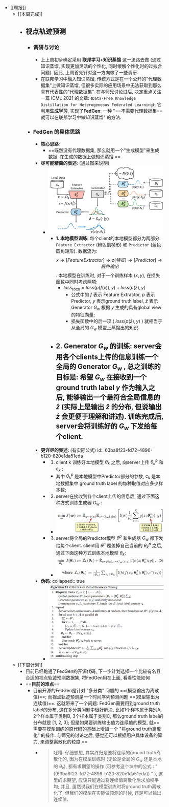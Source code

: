 - [[周报]]
	- [[本周完成]]
		- ## 视点轨迹预测
			- ### 调研与讨论
				- 上上周初步确定采用 **联邦学习+知识蒸馏** 这一思路去做 (通过知识蒸馏, 实现更加灵活的个性化, 同时缓解个性化时的过拟合问题). 因此, 上周首先针对这一方向做了一些调研.
				- 在联邦学习中融入知识蒸馏, 传统方式是在一个公开的"代理数据集"上做知识蒸馏, 但很多实际的应用场景中无法获取到那么具有代表性的"代理数据集".  在与师兄讨论过后, 决定重点关注一篇 ICML 2021 的文章: `《Data-Free Knowledge Distillation for Heterogeneous Federated Learning》`, 它利用**生成学习**, 实现了**FedGen**: 一种 "==不需要代理数据集==就可以在联邦学习中做知识蒸馏" 的方法.
			- ### FedGen 的具体思路
				- **核心思路**:
					- ==既然没有代理数据集, 那么就用一个"生成模型"来生成数据, 在生成的数据上做知识蒸馏.==
				- **尽可能精简的表述:** (通过图来说明)
					- ![image.png](../assets/image_1673170348326_0.png)
						- **1. 本地模型训练:** 每个client的本地模型都分为两部分: `Feature Extractor` (粉色倒梯形) 和 `Predictor` (蓝色圆角矩形).  数据流为: $$x \rightarrow [Feature Extractor] \rightarrow z (特征) \rightarrow [Predictor] \rightarrow 最终输出$$.  本地模型在训练时, 对于一个训练样本 $(x, y)$, 在损失函数中同时考虑两项:
							- $loss_{total} = loss(p(f(x)), y) + loss(p(\hat{z}), y)$
								- 公式中的 $f$ 表示 Feature Extractor, $p$ 表示 Predictor, $y$ 表示ground truth label, $\hat{z}$ 表示Generator $G_w$ 根据 $y$ 生成的具有global view的特征向量;
								- 损失函数中的后一项 ( $loss(p(\hat{z}), y)$ ) 就相当于从全局的 $G_w$ 模型上蒸馏出的知识.
						- **2. Generator** $G_w$ **的训练:** server会用各个clients上传的信息训练一个全局的 Generator $G_w$  , 总之训练的目标是: 希望 $G_w$ 在接收到一个ground truth label $y$ 作为输入之后, 能够输出一个最符合全局信息的 $\hat{z}$  (实际上是输出 $\hat{z}$ 的分布, 但说输出$\hat{z}$ 会更便于理解和讲述).  训练完成后, server会将训练好的 $G_w$ 下发给每个client.
							-
				- **更详尽的表述:** (有实际公式)
				  id:: 63ba8f23-fd72-4896-b120-820e1da51eda
					- 1. client k 训练好本地模型 $\theta_k$ 之后, 向server上传 $\theta^p_k$ 和 $c_k$  ;
						- 其中 $\theta^p_k$ 是本地模型中Predictor部分的参数,  $c_k$ 是本地数据集中 ground truth label 的每种取值对应多少样本数;
					- 2. server在接收到各个client上传的信息后, 通过下面这种方式训练生成器 $G_w$ :
						- ![image.png](../assets/image_1673170881770_0.png)
					- 3. server将全局的Predictor模型 $\theta^p$ 和生成器 $G_w$ 都下发给每个client.   client用 $\theta^p$ 覆盖掉自己当前的 $\theta^p_k$ 之后, 通过下面这种方式训练本地模型 $\theta_k$:
						- ![image.png](../assets/image_1673170892638_0.png)
				- **伪码**:
				  collapsed:: true
					- ![image.png](../assets/image_1673171192177_0.png)
	- [[下周计划]]
		- 目前已经跑通了FedGen的开源代码, 下一步计划选择一个比较有名且合适的视点轨迹预测数据集, 将FedGen用在上面, 看看性能如何
		- ==**目前的难点**==
			- 目前开源的FedGen是针对 "多分类" 问题的 ==(模型输出为离散值)==; 而视点轨迹预测是一个时间序列预测问题 ==(模型输出为连续值)==. 这就带来了一个问题:  FedGen需要用到ground truth label的分布, 这在多分类问题中很好解决, 比如1个样本属于类别A, 2个样本属于类别B, 3个样本属于类别C, 那么ground truth label的分布就是 [1, 2, 3]; 但是如果要训练输出值为连续值的模型, 就==需要在模型训练的原代码的基础上增加一个 "将ground truth离散化" 的操作. 与师兄的讨论之后, 感觉还可以根据用户具体设备的算力, 来调整离散化的粒度.==
				- > 吐槽: 仔细想想, 其实终归是要将连续的ground truth离散化的, 因为在模型训练时 (无论是全局的 $G_w$ 还是本地的 $\theta_k$), 都有求期望的操作 (可参考这个块中的公式 : " ((63ba8f23-fd72-4896-b120-820e1da51eda)) " ), 这里的求期望, 应该只能通过将连续值离散化后求加权平均; 
				  并且, 虽然说我们在模型训练时将ground truth离散化了, 但我们的模型在实际做预测的时候, 还是可以输出连续值.